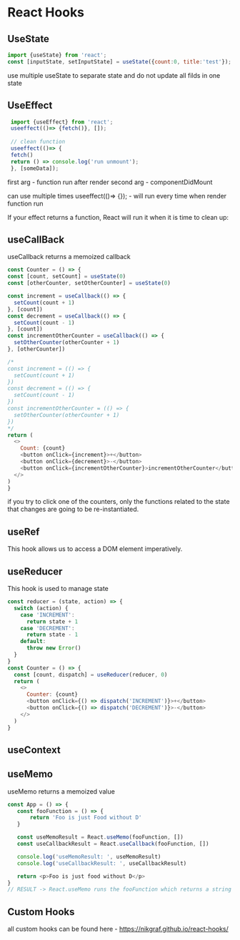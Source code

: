 # React Hooks 

## UseState
 ```javascript
 import {useState} from 'react';
 const [inputState, setInputState] = useState({count:0, title:'test'});
 ```
 use multiple useState to separate state and do not update all filds in one state

## UseEffect
 ```javascript
  import {useEffect} from 'react';
  useeffect(()=> {fetch()}, []);
  
  // clean function
  useeffect(()=> {
  fetch()
  return () => console.log('run unmount');
  }, [someData]);
   ```
  first arg - function run after render
  second arg - componentDidMount
  
  can use multiple times 
  useeffect(()=> {}); - will run every time when render function run
  
   If your effect returns a function, React will run it when it is time to clean up:
  
## useCallBack
  useCallback returns a memoized callback
  
  ```javascript
  const Counter = () => {
  const [count, setCount] = useState(0)
  const [otherCounter, setOtherCounter] = useState(0)
  
  const increment = useCallback(() => {
    setCount(count + 1)
  }, [count])
  const decrement = useCallback(() => {
    setCount(count - 1)
  }, [count])
  const incrementOtherCounter = useCallback(() => {
    setOtherCounter(otherCounter + 1)
  }, [otherCounter])

  /*
  const increment = (() => {
    setCount(count + 1)
  })
  const decrement = (() => {
    setCount(count - 1)
  })
  const incrementOtherCounter = (() => {
    setOtherCounter(otherCounter + 1)
  })
  */
  return (
    <>
      Count: {count}
      <button onClick={increment}>+</button>
      <button onClick={decrement}>-</button>
      <button onClick={incrementOtherCounter}>incrementOtherCounter</button>
    </>
  )
}
  ```
  if you try to click one of the counters, only the functions related to the state that changes are going to be re-instantiated.
  
  
## useRef 
 This hook allows us to access a DOM element imperatively.
 
## useReducer
This hook is used to manage state
```javascript
const reducer = (state, action) => {
  switch (action) {
    case 'INCREMENT':
      return state + 1
    case 'DECREMENT':
      return state - 1
    default:
      throw new Error()
  }
}
const Counter = () => {
  const [count, dispatch] = useReducer(reducer, 0)
  return (
    <>
      Counter: {count}
      <button onClick={() => dispatch('INCREMENT')}>+</button>
      <button onClick={() => dispatch('DECREMENT')}>-</button>
    </>
  )
}
```

## useContext

## useMemo
 useMemo returns a memoized value
 ```javascript 
 const App = () => {
    const fooFunction = () => {
        return 'Foo is just Food without D'
    }

    const useMemoResult = React.useMemo(fooFunction, [])
    const useCallbackResult = React.useCallback(fooFunction, [])

    console.log('useMemoResult: ', useMemoResult)
    console.log('useCallbackResult: ', useCallbackResult)

    return <p>Foo is just food without D</p>
}
// RESULT -> React.useMemo runs the fooFunction which returns a string Foo is just Food without D while React.useCallback just returns a fooFunction without calling it
```


## Custom Hooks

all custom hooks can be found here - https://nikgraf.github.io/react-hooks/
